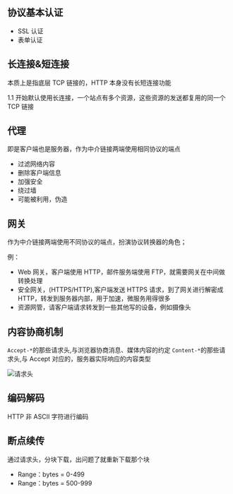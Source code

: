 ## 协议基本认证

- SSL 认证
- 表单认证

## 长连接&短连接

本质上是指底层 TCP 链接的，HTTP 本身没有长短连接功能

1.1 开始默认使用长连接，一个站点有多个资源，这些资源的发送都复用的同一个 TCP 链接

## 代理

即是客户端也是服务器，作为中介链接两端使用相同协议的端点

- 过滤网络内容
- 删除客户端信息
- 加强安全
- 绕过墙
- 可能被利用，伪造

## 网关

作为中介链接两端使用不同协议的端点，扮演协议转换器的角色；

例：

- Web 网关，客户端使用 HTTP，邮件服务端使用 FTP，就需要网关在中间做转换处理
- 安全网关，(HTTPS/HTTP),客户端发送 HTTPS 请求，到了网关进行解密成 HTTP，转发到服务器内部，用于加速，微服务用得很多
- 资源网管，请客户端请求转发到一些其他写的设备，例如摄像头

## 内容协商机制

`Accept-*`的那些请求头,与浏览器协商消息、媒体内容的约定
`Content-*`的那些请求头,与 Accept 对应的，服务器实际响应的内容类型

![请求头](./2.报文类型.md#请求头)

## 编码解码

HTTP 非 ASCII 字符进行编码

## 断点续传

通过请求头，分块下载，出问题了就重新下载那个块

- Range：bytes = 0-499
- Range：bytes = 500-999
